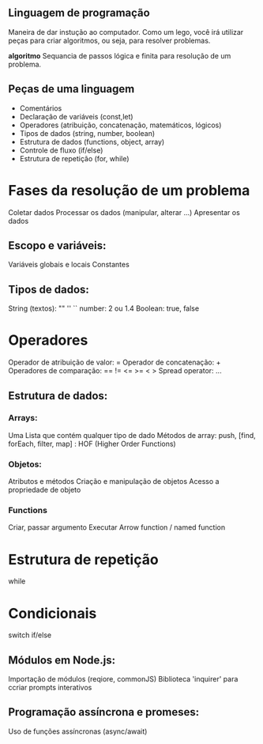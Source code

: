## Linguagem de programação

 Maneira de dar instução ao computador.
 Como  um lego, você irá utilizar peças para criar algoritmos, ou seja, para resolver problemas.

**algoritmo** 
 Sequancia de passos lógica e finita para resolução de um problema.

## Peças de uma linguagem

 - Comentários
 - Declaração de variáveis (const,let)
 - Operadores (atribuição, concatenação, matemáticos, lógicos)
 - Tipos de dados (string, number, boolean)
 - Estrutura de dados (functions, object, array)
 - Controle de fluxo (if/else)
 - Estrutura de repetição (for, while)

# Fases da resolução de um problema

 Coletar dados
 Processar os dados (manipular, alterar ...)
 Apresentar os dados

## Escopo e variáveis:

 Variáveis globais e locais
 Constantes

## Tipos de dados:

 String (textos): "" '' ``
 number: 2 ou 1.4
 Boolean: true, false
 
# Operadores
  
  Operador de atribuição de valor: =
  Operador de concatenação: +
  Operadores de comparação: ==    !=    <=  >=    < >
  Spread operator: ...

## Estrutura de dados:

### Arrays:

 Uma Lista que contém qualquer tipo de dado
 Métodos de array: push, [find, forEach, filter, map] : HOF (Higher Order Functions)

### Objetos: 
 Atributos e métodos
 Criação e manipulação de objetos
 Acesso a propriedade de objeto

### Functions
 Criar, passar argumento
 Executar
 Arrow function / named function

# Estrutura de repetição

  while

# Condicionais

 switch
 if/else

## Módulos em Node.js:
 
 Importação de módulos (reqiore, commonJS)
 Biblioteca 'inquirer' para ccriar prompts interativos

## Programação assíncrona e promeses:

  Uso de funções assíncronas (async/await)

